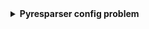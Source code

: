 <details>
  <summary><b>Pyresparser config problem</b></summary>
  <code>pyresparser</code> is a simple resume parser used for extracting information from resumes. pyresparser work with <code>spacy</code>. But now it don't work properly in <code>spacy latest version.</code> When we run pyresparser in latest version show show <code>config.cfg</code> to solve this problem create virtual environment problem.
  
<b>Virtual Environment Setupe and Package installation:</b>
  
  - First of all, we need to <code>create a folder</code> or <code>open previous project folder</code> to setup virtual environment.
  - From this folder open <code>cmd</code> then type below code then press enter
  
    <code>conda create --prefix ./env jupyter</code>
  - Now activate conda:
  After created in this folder we show a new folder <code>env</code> open this and copy this folder path
  
    <code>conda activate {"env folder location path of ./env"}</code>
  -Now let's install package
  <code>pip install nlkt</code>
  <code>pip install spacy==2.3.8 --no-cache-dir --only-binary :all:</code>
  <code>pip install https://github.com/explosion/spacy-models/releases/download/en_core_web_sm-2.3.1/en_core_web_sm-2.3.1.tar.gz</code>
  <code>pip install pyresparser</code>
  
  - After Installed all package, now open <code>VS Code</code> or <code>Jupyter Notebook</b> from this folder.
  
  ```
  // Now run this code
  from pyresparser import ResumeParser
data = ResumeParser('/path/to/resume/file').get_extracted_data()
  ```
  
  
  - Extract college name
  - Extract degree
  - Extract designation
  - Extract company names
  
  
  
  - Extract name
  - Extract email
  - Extract mobile numbers
  - Extract skills
  - Extract total experience
  - Extract college name
  - Extract degree
  - Extract designation
  - Extract company names
  <b>Virtual Environment</b>
  - Item 2
    - Sub-item 1
    - Sub-item 2
  - Item 3
  
 <code>word</code>
  
</details>

